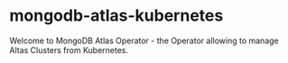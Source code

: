 # mongodb-atlas-kubernetes
Welcome to MongoDB Atlas Operator - the Operator allowing to manage Altas Clusters from Kubernetes.

